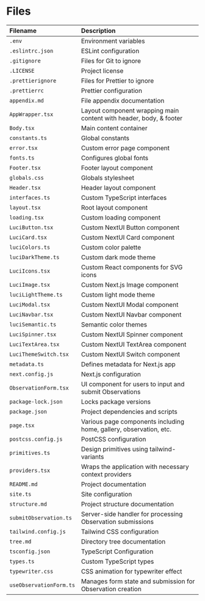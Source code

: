 # Files

| **Filename**            | **Description**                                                    |
| :---------------------- | :----------------------------------------------------------------- |
| `.env`                  | Environment variables                                              |
| `.eslintrc.json`        | ESLint configuration                                               |
| `.gitignore`            | Files for Git to ignore                                            |
| `.LICENSE`              | Project license                                                    |
| `.prettierignore`       | Files for Prettier to ignore                                       |
| `.prettierrc`           | Prettier configuration                                             |
| `appendix.md`           | File appendix documentation                                        |
| `AppWrapper.tsx`        | Layout component wrapping main content with header, body, & footer |
| `Body.tsx`              | Main content container                                             |
| `constants.ts`          | Global constants                                                   |
| `error.tsx`             | Custom error page component                                        |
| `fonts.ts`              | Configures global fonts                                            |
| `Footer.tsx`            | Footer layout component                                            |
| `globals.css`           | Globals stylesheet                                                 |
| `Header.tsx`            | Header layout component                                            |
| `interfaces.ts`         | Custom TypeScript interfaces                                       |
| `layout.tsx`            | Root layout component                                              |
| `loading.tsx`           | Custom loading component                                           |
| `LuciButton.tsx`        | Custom NextUI Button component                                     |
| `LuciCard.tsx`          | Custom NextUI Card component                                       |
| `luciColors.ts`         | Custom color palette                                               |
| `luciDarkTheme.ts`      | Custom dark mode theme                                             |
| `LuciIcons.tsx`         | Custom React components for SVG icons                              |
| `LuciImage.tsx`         | Custom Next.js Image component                                     |
| `luciLightTheme.ts`     | Custom light mode theme                                            |
| `LuciModal.tsx`         | Custom NextUI Modal component                                      |
| `LuciNavbar.tsx`        | Custom NextUI Navbar component                                     |
| `luciSemantic.ts`       | Semantic color themes                                              |
| `LuciSpinner.tsx`       | Custom NextUI Spinner component                                    |
| `LuciTextArea.tsx`      | Custom NextUI TextArea component                                   |
| `LuciThemeSwitch.tsx`   | Custom NextUI Switch component                                     |
| `metadata.ts`           | Defines metadata for Next.js app                                   |
| `next.config.js`        | Next.js configuration                                              |
| `ObservationForm.tsx`   | UI component for users to input and submit Observations            |
| `package-lock.json`     | Locks package versions                                             |
| `package.json`          | Project dependencies and scripts                                   |
| `page.tsx`              | Various page components including home, gallery, observation, etc. |
| `postcss.config.js`     | PostCSS configuration                                              |
| `primitives.ts`         | Design primitives using tailwind-variants                          |
| `providers.tsx`         | Wraps the application with necessary context providers             |
| `README.md`             | Project documentation                                              |
| `site.ts`               | Site configuration                                                 |
| `structure.md`          | Project structure documentation                                    |
| `submitObservation.ts`  | Server-side handler for processing Observation submissions         |
| `tailwind.config.js`    | Tailwind CSS configuration                                         |
| `tree.md`               | Directory tree documentation                                       |
| `tsconfig.json`         | TypeScript Configuration                                           |
| `types.ts`              | Custom TypeScript types                                            |
| `typewriter.css`        | CSS animation for typewriter effect                                |
| `useObservationForm.ts` | Manages form state and submission for Observation creation         |
